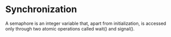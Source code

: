 # Synchronization

A semaphore is an integer variable that, apart from initialization, is accessed only through two
atomic operations called wait() and signal().